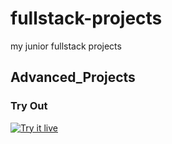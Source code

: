 # fullstack-projects
my junior fullstack projects
## Advanced_Projects

### Try Out
<a href="https://marslinoed.github.io/fullstack-projects/Advanced_Projects" target="_blank">
  <img src="../try-it-out.svg" alt="Try it live"> 
</a>
